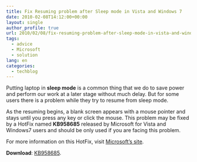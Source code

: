 ```yaml
---
title: Fix Resuming problem after Sleep mode in Vista and Windows 7
date: 2010-02-08T14:12:00+00:00
layout: single
author_profile: true
url: 2010/02/08/fix-resuming-problem-after-sleep-mode-in-vista-and-windows-7/
tags:
  - advice
  - Microsoft
  - solution
lang: en
categories: 
  - techblog
---
```

Putting laptop in **sleep mode** is a common thing that we do to save power and perform our work at a later stage without much delay. But for some users there is a problem while they try to resume from sleep mode.

As the resuming begins, a blank screen appears with a mouse pointer and stays until you press any key or click the mouse. This problem may be fixed by a HotFix named **KB958685** released by Microsoft for Vista and Windows7 users and should be only used if you are facing this problem.

For more information on this HotFix, visit [Microsoft’s site](http://support.microsoft.com/default.aspx/kb/958685/).

**Download**: [KB958685](http://support.microsoft.com/hotfix/KBHotfix.aspx?kbnum=958685&kbln=en-us).